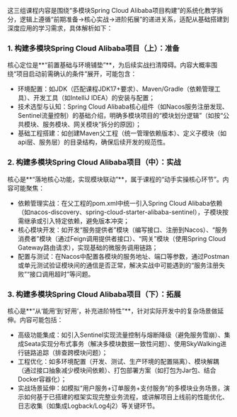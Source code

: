 这三组课程内容是围绕“多模块Spring Cloud Alibaba项目构建”的系统化教学拆分，逻辑上遵循“前期准备→核心实战→进阶拓展”的递进关系，适配从基础搭建到深度应用的学习需求，具体解析如下：

### 1. 构建多模块Spring Cloud Alibaba项目（上）：准备
核心定位是**“前置基础与环境铺垫”**，为后续实战扫清障碍。内容大概率围绕“项目启动前需确认的条件”展开，可能包含：
- 环境配置：如JDK（匹配课程JDK17+要求）、Maven/Gradle（依赖管理工具）、开发工具（如IntelliJ IDEA）的安装与配置；
- 技术选型与认知：Spring Cloud Alibaba核心组件（如Nacos服务注册发现、Sentinel流量控制）的基础介绍，明确多模块项目的“模块划分逻辑”（如按“公共模块、服务模块、网关模块”拆分的原因）；
- 基础工程搭建：如创建Maven父工程（统一管理依赖版本）、定义子模块（如api层、服务层）的目录结构，确保后续开发的规范性。


### 2. 构建多模块Spring Cloud Alibaba项目（中）：实战
核心是**“落地核心功能，实现模块联动”**，属于课程的“动手实操核心环节”。内容可能聚焦：
- 依赖管理实战：在父工程的pom.xml中统一引入Spring Cloud Alibaba依赖（如nacos-discovery、spring-cloud-starter-alibaba-sentinel），子模块按需继承或引入特定依赖，避免版本冲突；
- 核心模块开发：如开发“服务提供者”模块（编写接口、注册到Nacos）、“服务消费者”模块（通过Feign调用提供者接口）、“网关”模块（使用Spring Cloud Gateway路由请求），实现基础的微服务调用链路；
- 配置与测试：在Nacos中配置各模块的服务地址、端口等参数，通过Postman或单元测试验证模块间的通信是否正常，解决实战中可能遇到的“服务注册失败”“接口调用超时”等问题。


### 3. 构建多模块Spring Cloud Alibaba项目（下）：拓展
核心是**“从‘能用’到‘好用’，补充进阶特性”**，针对实际开发中的复杂场景做延伸。内容可能包括：
- 高级功能集成：如引入Sentinel实现流量控制与熔断降级（避免服务雪崩）、集成Seata实现分布式事务（解决多模块数据一致性问题）、使用SkyWalking进行链路追踪（排查跨模块问题）；
- 工程优化：如多环境配置（开发、测试、生产环境的配置隔离）、模块解耦（通过接口抽象减少模块间依赖）、打包部署方案（如打包为Jar包、结合Docker容器化）；
- 实战场景延伸：如模拟“用户服务+订单服务+支付服务”的多模块业务场景，演示如何基于已搭建的框架实现完整业务流程，或讲解项目上线前的性能优化、日志收集（如集成Logback/Log4j2）等关键环节。